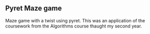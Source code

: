## Pyret Maze game

Maze game with a twist using pyret. This was an application of the coursework from the Algorithms course thaught my second year.

